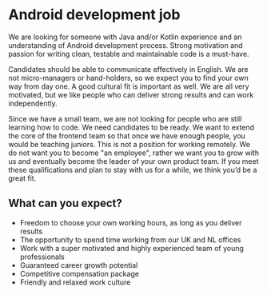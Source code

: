# Android development job

We are looking for someone with Java and/or Kotlin experience and an understanding of Android development process. Strong motivation and passion for writing clean, testable and maintainable code is a must-have.

Candidates should be able to communicate effectively in English. We are not micro-managers or hand-holders, so we expect you to find your own way from day one. A good cultural fit is important as well. We are all very motivated, but we like people who can deliver strong results and can work independently.

Since we have a small team, we are not looking for people who are still learning how to code. We need candidates to be ready. We want to extend the core of the frontend team so that once we have enough people, you would be teaching juniors. This is not a position for working remotely. We do not want you to become "an employee", rather we want you to grow with us and eventually become the leader of your own product team. If you meet these qualifications and plan to stay with us for a while, we think you’d be a great fit.

## What can you expect?

- Freedom to choose your own working hours, as long as you deliver results
- The opportunity to spend time working from our UK and NL offices
- Work with a super motivated and highly experienced team of young professionals
- Guaranteed career growth potential
- Competitive compensation package
- Friendly and relaxed work culture
